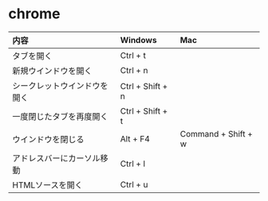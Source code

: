 # chrome

| 内容                         | Windows          | Mac                 |
| :--------------------------- | :--------------- | :------------------ |
| タブを開く                   | Ctrl + t         |
| 新規ウインドウを開く         | Ctrl + n         |
| シークレットウインドウを開く | Ctrl + Shift + n |
| 一度閉じたタブを再度開く     | Ctrl + Shift + t |
| ウインドウを閉じる           | Alt + F4         | Command + Shift + w |
| アドレスバーにカーソル移動   | Ctrl + l         |
| HTMLソースを開く             | Ctrl + u         |